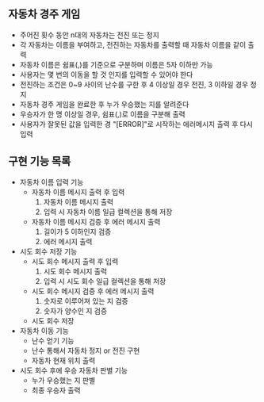 ## 자동차 경주 게임
- 주어진 횟수 동안 n대의 자동차는 전진 또는 정지
- 각 자동차는 이름을 부여하고, 전진하는 자동차를 출력할 때 자동차 이름을 같이 출력
- 자동차 이름은 쉼표(,)를 기준으로 구분하며 이름은 5자 이하만 가능
- 사용자는 몇 번의 이동을 할 것 인지를 입력할 수 있어야 한다
- 전진하는 조건은 0~9 사이의 난수를 구한 후 4 이상일 경우 전진, 3 이하일 경우 정지
- 자동차 경주 게임을 완료한 후 누가 우승했는 지를 알려준다
- 우승자가 한 명 이상일 경우, 쉼표(,)로 이름을 구분해 출력
- 사용자가 잘못된 값을 입력한 경 "[ERROR]"로 시작하는 에러메시지 출력 후 다시 입력

## 구현 기능 목록
- 자동차 이름 입력 기능
    - 자동차 이름 메시지 출력 후 입력
        1. 자동차 이름 메시지 출력
        2. 입력 시 자동차 이름 일급 컬렉션을 통해 저장
    - 자동차 이름 메시지 검증 후 에러 메시지 출력
        1. 길이가 5 이하인지 검증
        2. 에러 메시지 출력
- 시도 회수 저장 기능
    - 시도 회수 메시지 출력 후 입력
        1. 시도 회수 메시지 출력
        2. 입력 시 시도 회수 일급 컬렉션을 통해 저장
    - 시도 회수 메시지 검증 후 에러 메시지 출력
        1. 숫자로 이루어져 있는 지 검증
        2. 숫자가 양수인 지 검증
    - 시도 회수 저장
- 자동차 이동 기능
    - 난수 얻기 기능
    - 난수 통해서 자동차 정지 or 전진 구현
    - 자동차 현재 위치 출력
- 시도 회수 후에 우승 자동차 판별 기능
    - 누가 우승했는 지 판별
    - 최종 우승자 출력
